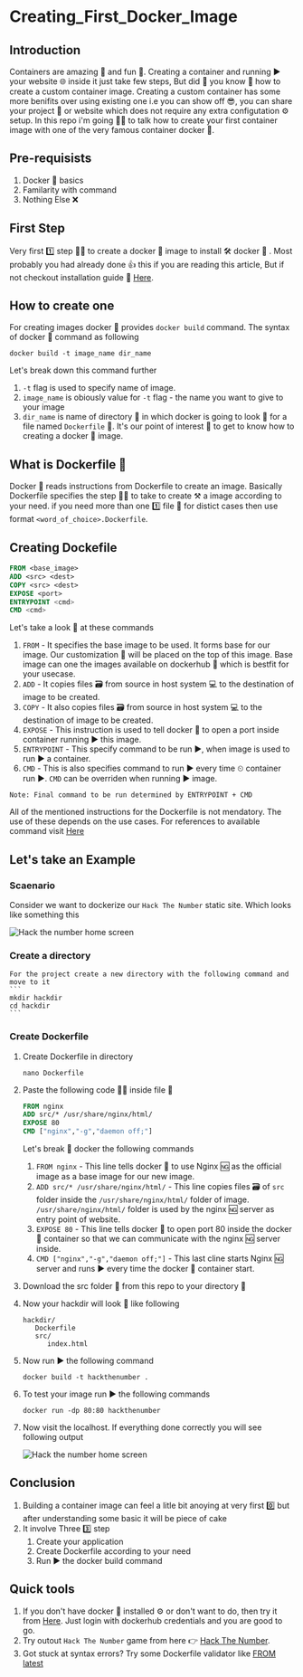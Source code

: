 # Creating_First_Docker_Image
## Introduction

  Containers are amazing 🤩 and fun 🎉. Creating a container and running ▶ your website 🌐 inside it just take few steps, But did 🤔 you know 🧠 how to create a custom container image. Creating a custom container has some more benifits over using existing one i.e you can show off 😎, you can share your project 📁 or website which does not require any extra configutation ⚙ setup. In this repo i'm going 🏃‍♂️ to talk how to create your first container image with one  of the very famous container docker 🐳.  
  
## Pre-requisists
1. Docker 🐳 basics 
2. Familarity with command 
3. Nothing Else ❌

## First Step
  
  Very first 1️⃣ step 🚶‍♀️ to create a docker 🐳 image to install 🛠 docker 🐳 . Most probably you had already done 👍 this if you are reading this article, But if not checkout installation guide 📖 [Here](https://docs.docker.com/engine/install).
  
## How to create one

 For creating images docker 🐳 provides `docker build` command. The syntax of docker 🐳 command as following
  
  ```
  docker build -t image_name dir_name
  ```
  
  Let's break down this command further
  
   1. `-t` flag is used to specify name of image.
   2. `image_name` is obiously value for `-t` flag - the name you want to give to your image
   3. `dir_name` is name of directory 📁 in which docker is going to look 👀 for a file named `Dockerfile` 🤔. It's our point of interest 🤔 to get to know how to creating a docker 🐳 image.
   
## What is Dockerfile 🤔

  Docker 🐳 reads instructions from Dockerfile to create an image. Basically Dockerfile specifies the step 🚶‍♂️ to take to create ⚒ a image according to your need.
  if you need more than one 1️⃣ file 📄 for distict cases then use format `<word_of_choice>.Dockerfile`.
 
## Creating Dockefile
 
 ```Dockerfile
 FROM <base_image>
 ADD <src> <dest>
 COPY <src> <dest>
 EXPOSE <port>
 ENTRYPOINT <cmd>
 CMD <cmd>
 ```
 
 Let's take a look 👀 at these commands
 1. `FROM` - It specifies the base image to be used. It forms base for our image. Our customization 🔧 will be placed on the top of this image. Base image can one the images available on dockerhub 🐳 which is bestfit for your usecase.
 2. `ADD` - It copies files 🗃 from source in host system 💻 to the destination of image to be created.
 3. `COPY` - It also copies files 🗃 from source in host system 💻 to the destination of image to be created.
 4. `EXPOSE` - This instruction is used to tell docker 🐳 to open a port inside container running ▶ this image.
 4. `ENTRYPOINT` - This specify command to be run ▶, when image is used to run ▶ a container.
 5. `CMD` - This is also specifies command to run ▶ every time ⏲ container run ▶. `CMD` can be overriden when running ▶ image.
 
   ```
   Note: Final command to be run determined by ENTRYPOINT + CMD
   ```
 All of the mentioned instructions for the Dockerfile is not mendatory. The use of these depends on the use cases. For references to available command visit [Here](https://docs.docker.com/engine/reference/builder/)
 
## Let's take an Example
  ### Scaenario
   Consider we want to dockerize our `Hack The Number` static site. Which looks like something this
   
   ![Hack the number home screen](https://user-images.githubusercontent.com/61611561/202146123-80da9007-d472-48ce-ad0c-de3eab997eab.png)
   
   ### Create a directory
    
    For the project create a new directory with the following command and move to it 
    ```
    mkdir hackdir
    cd hackdir
    ```
    
  ### Create Dockerfile
  
   1. Create Dockerfile in directory
  
       ```
       nano Dockerfile
       ```
       
   2. Paste the following code 👩‍💻 inside file 📄
    
       ```Dockerfile
       FROM nginx
       ADD src/* /usr/share/nginx/html/
       EXPOSE 80
       CMD ["nginx","-g","daemon off;"]
       ```
      Let's break 🔨 docker the following commands
        1. `FROM nginx` - This line tells docker 🐳 to use Nginx 🆖 as the official image as a base image for our new image.
        2. `ADD src/* /usr/share/nginx/html/` - This line copies files 🗃 of `src` folder inside the `/usr/share/nginx/html/` folder of image. `/usr/share/nginx/html/` folder is used by the nginx 🆖 server as entry point of website.
        3. ```EXPOSE 80``` - This line tells docker 🐳 to open port 80 inside the docker 🐳 container so that we can communicate with the nginx 🆖 server inside.
        4. ```CMD ["nginx","-g","daemon off;"]``` - This last cline starts Nginx 🆖 server and runs ▶ every time the docker 🐳 container start.
       
   3. Download the src folder 📂 from this repo to your directory 📁
   4. Now your hackdir will look 👀 like following
      
      ```
      hackdir/
         Dockerfile
         src/
            index.html
      ```
      
   6. Now run ▶ the following command
   
      ```
      docker build -t hackthenumber .
      ```
      
   5. To test your image run ▶ the following commands
   
      ```
      docker run -dp 80:80 hackthenumber
      ```
      
   6. Now visit the localhost. If everything done correctly you will see following output 
   
      ![Hack the number home screen](https://user-images.githubusercontent.com/61611561/202146123-80da9007-d472-48ce-ad0c-de3eab997eab.png)
      
## Conclusion 
   1. Building a container image can feel a litle bit anoying at very first 0️⃣ but after understanding some basic it will be piece of cake 
   2. It involve Three 3️⃣ step
      1. Create your application
      2. Create Dockerfile according to your need
      3. Run ▶ the docker build command

## Quick tools
 
 1. If you don't have docker 🐳 installed ⚙ or don't want to do, then try it from [Here](https://labs.play-with-docker.com/). Just login with dockerhub credentials and you are good to go.
 2. Try outout `Hack The Number` game from here 👉 [Hack The Number](src/index.html).
 3. Got stuck at syntax errors? Try some Dockerfile validator like [FROM latest](https://www.fromlatest.io/)
     


